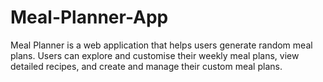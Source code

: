 # Meal-Planner-App
Meal Planner is a web application that helps users generate random meal plans. Users can explore and customise their weekly meal plans, view detailed recipes, and create and manage their custom meal plans.
